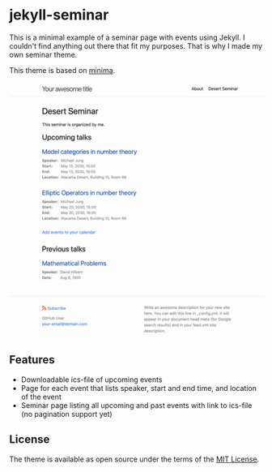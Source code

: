 # jekyll-seminar

This is a minimal example of a seminar page with events using Jekyll. I couldn't find anything out there that fit my purposes. That is why I made my own seminar theme.

This theme is based on [minima](https://github.com/jekyll/minima).

![seminar theme preview](/screenshot.png)

## Features

* Downloadable ics-file of upcoming events
* Page for each event that lists speaker, start and end time, and location of the event
* Seminar page listing all upcoming and past events with link to ics-file (no pagination support yet)

## License

The theme is available as open source under the terms of the [MIT License](http://opensource.org/licenses/MIT).
